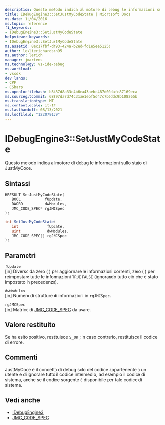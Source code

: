 ```yaml
---
description: Questo metodo indica al motore di debug le informazioni sullo stato di JustMyCode.
title: IDebugEngine3::SetJustMyCodeState | Microsoft Docs
ms.date: 11/04/2016
ms.topic: reference
f1_keywords:
- IDebugEngine3::SetJustMyCodeState
helpviewer_keywords:
- IDebugEngine3::SetJustMyCodeState
ms.assetid: 8ec17fbf-df93-424a-b2ed-fd1e5ee51256
author: leslierichardson95
ms.author: lerich
manager: jmartens
ms.technology: vs-ide-debug
ms.workload:
- vssdk
dev_langs:
- CPP
- CSharp
ms.openlocfilehash: b3f87d8a33c4b6ea43aebc487d09dafc87169eca
ms.sourcegitcommit: 68897da7d74c31ae1ebf5d47c7b5ddc9b108265b
ms.translationtype: MT
ms.contentlocale: it-IT
ms.lasthandoff: 08/13/2021
ms.locfileid: "122079129"
---
```

# <a name="idebugengine3setjustmycodestate"></a>IDebugEngine3::SetJustMyCodeState
Questo metodo indica al motore di debug le informazioni sullo stato di JustMyCode.

## <a name="syntax"></a>Sintassi

```cpp
HRESULT SetJustMyCodeState(
   BOOL           fUpdate,
   DWORD          dwModules,
   JMC_CODE_SPEC* rgJMCSpec
);
```

```csharp
int SetJustMyCodeState(
   int             fUpdate,
   uint            dwModules,
   JMC_CODE_SPEC[] rgJMCSpec
);
```

## <a name="parameters"></a>Parametri
`fUpdate`\
[in] Diverso da zero ( ) per aggiornare le informazioni correnti, zero ( ) per reimpostare tutte le informazioni `TRUE` `FALSE` (ignorando tutto ciò che è stato impostato in precedenza).

`dwModules`\
[in] Numero di strutture di informazioni in `rgJMCSpec.`

`rgJMCSpec`\
[in] Matrice di [JMC_CODE_SPEC](../../../extensibility/debugger/reference/jmc-code-spec.md) da usare.

## <a name="return-value"></a>Valore restituito
 Se ha esito positivo, restituisce `S_OK` ; in caso contrario, restituisce il codice di errore.

## <a name="remarks"></a>Commenti
 JustMyCode è il concetto di debug solo del codice appartenente a un utente e di ignorare tutto il codice intermedio, ad esempio il codice di sistema, anche se il codice sorgente è disponibile per tale codice di sistema.

## <a name="see-also"></a>Vedi anche
- [IDebugEngine3](../../../extensibility/debugger/reference/idebugengine3.md)
- [JMC_CODE_SPEC](../../../extensibility/debugger/reference/jmc-code-spec.md)
